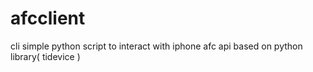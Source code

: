 # afcclient
cli simple python script to interact with iphone afc api based on python library( tidevice )
